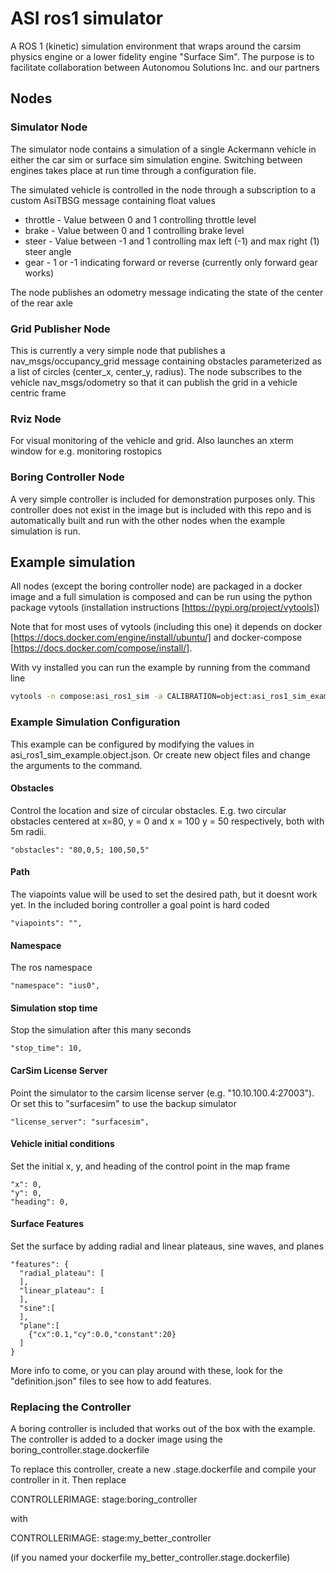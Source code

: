 # ASI ros1 simulator

A ROS 1 (kinetic) simulation environment that wraps around the carsim physics engine or a lower fidelity engine "Surface Sim". The purpose is to facilitate collaboration between Autonomou Solutions Inc. and our partners

## Nodes

### Simulator Node

The simulator node contains a simulation of a single Ackermann vehicle in either the car sim or surface sim simulation engine. Switching between engines takes place at run time through a configuration file. 

The simulated vehicle is controlled in the node through a subscription to a custom AsiTBSG message containing float values
- throttle - Value between 0 and 1 controlling throttle level
- brake - Value between 0 and 1 controlling brake level
- steer - Value between -1 and 1 controlling max left (-1) and max right (1) steer angle
- gear - 1 or -1 indicating forward or reverse (currently only forward gear works)

The node publishes an odometry message indicating the state of the center of the rear axle

### Grid Publisher Node

This is currently a very simple node that publishes a nav_msgs/occupancy_grid message containing obstacles parameterized as a list of circles (center_x, center_y, radius). The node subscribes to the vehicle nav_msgs/odometry so that it can publish the grid in a vehicle centric frame

### Rviz Node

For visual monitoring of the vehicle and grid. Also launches an xterm window for e.g. monitoring rostopics

### Boring Controller Node

A very simple controller is included for demonstration purposes only. This controller does not exist in the image but is included with this repo and is automatically built and run with the other nodes when the example simulation is run.

## Example simulation

All nodes (except the boring controller node) are packaged in a docker image and a full simulation is composed and can be run using the python package vytools (installation instructions [https://pypi.org/project/vytools]) 

Note that for most uses of vytools (including this one) it depends on docker [https://docs.docker.com/engine/install/ubuntu/] and docker-compose [https://docs.docker.com/compose/install/].

With vy installed you can run the example by running from the command line
```bash
vytools -n compose:asi_ros1_sim -a CALIBRATION=object:asi_ros1_sim_example run
```

### Example Simulation Configuration

This example can be configured by modifying the values in asi_ros1_sim_example.object.json. Or create new object files and change the arguments to the command.

#### Obstacles
Control the location and size of circular obstacles. E.g. two circular obstacles centered at x=80, y = 0 and x = 100 y = 50 respectively, both with 5m radii.

    "obstacles": "80,0,5; 100,50,5"  

#### Path

The viapoints value will be used to set the desired path, but it doesnt work yet. In the included boring controller a goal point is hard coded

    "viapoints": "",

#### Namespace

The ros namespace

    "namespace": "ius0",

#### Simulation stop time

Stop the simulation after this many seconds

    "stop_time": 10,

#### CarSim License Server

Point the simulator to the carsim license server (e.g. "10.10.100.4:27003"). Or set this to "surfacesim" to use the backup simulator

    "license_server": "surfacesim",

#### Vehicle initial conditions

Set the initial x, y, and heading of the control point in the map frame

    "x": 0,
    "y": 0,
    "heading": 0,

#### Surface Features

Set the surface by adding radial and linear plateaus, sine waves, and planes

    "features": {
      "radial_plateau": [
      ],
      "linear_plateau": [
      ],
      "sine":[
      ],
      "plane":[
        {"cx":0.1,"cy":0.0,"constant":20}
      ]
    }

More info to come, or you can play around with these, look for the "definition.json" files to see how to add features.

### Replacing the Controller

A boring controller is included that works out of the box with the example. The controller is added to a docker image using the boring_controller.stage.dockerfile

To replace this controller, create a new .stage.dockerfile and compile your controller in it. Then replace 

CONTROLLERIMAGE: stage:boring_controller

with 

CONTROLLERIMAGE: stage:my_better_controller

(if you named your dockerfile my_better_controller.stage.dockerfile)





